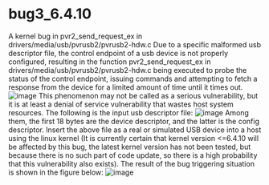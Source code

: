 # bug3_6.4.10
A kernel bug in pvr2_send_request_ex in drivers/media/usb/pvrusb2/pvrusb2-hdw.c
Due to a specific malformed usb descriptor file, the control endpoint of a usb device is not properly configured, resulting in the function pvr2_send_request_ex in drivers/media/usb/pvrusb2/pvrusb2-hdw.c being executed to probe the status of the control endpoint, issuing commands and attempting to fetch a response from the device for a limited amount of time until it times out.
![image](https://github.com/wanrenmi/bug3_6.4.10/assets/42407501/09c7fa7e-dff9-42e8-b8c7-d5bc4d23ebc0)
This phenomenon may not be called as a serious vulnerability, but it is at least a denial of service vulnerability that wastes host system resources. The following is the input usb descriptor file:
![image](https://github.com/wanrenmi/bug3_6.4.10/assets/42407501/9f396728-6bd7-41c3-9dfd-80d3ae80e62b)
Among them, the first 18 bytes are the device descriptor, and the latter is the config descriptor. Insert the above file as a real or simulated USB device into a host using the linux kernel (It is currently certain that kernel version <=6.4.10 will be affected by this bug, the latest kernel version has not been tested, but because there is no such part of code update, so there is a high probability that this vulnerability also exists). The result of the bug triggering situation is shown in the figure below:
![image](https://github.com/wanrenmi/bug3_6.4.10/assets/42407501/6a91ca07-6228-4a51-bcd2-1f276622c850)

